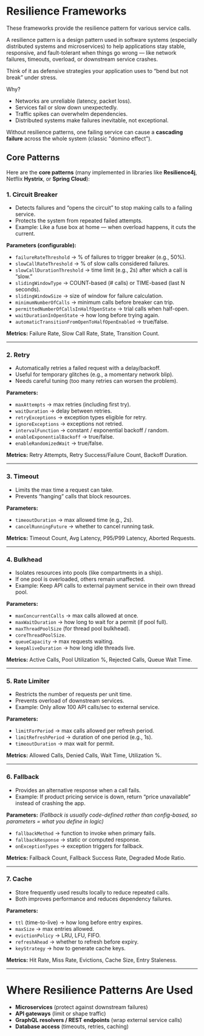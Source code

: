 # Resilience Frameworks

These frameworks provide the resilience pattern for various service calls.

A resilience pattern is a design pattern used in software systems (especially distributed systems and microservices) to help applications stay stable, responsive, and fault-tolerant when things go wrong — like network failures, timeouts, overload, or downstream service crashes.

Think of it as defensive strategies your application uses to “bend but not break” under stress.

Why?

- Networks are unreliable (latency, packet loss).
- Services fail or slow down unexpectedly.
- Traffic spikes can overwhelm dependencies.
- Distributed systems make failures inevitable, not exceptional.

Without resilience patterns, one failing service can cause a **cascading failure** across the whole system (classic "domino effect").

## Core Patterns

Here are the **core patterns** (many implemented in libraries like **Resilience4j**, Netflix **Hystrix**, or **Spring Cloud**):

### 1. **Circuit Breaker**

* Detects failures and “opens the circuit” to stop making calls to a failing service.
* Protects the system from repeated failed attempts.
* Example: Like a fuse box at home — when overload happens, it cuts the current.

**Parameters (configurable):**

* `failureRateThreshold` → % of failures to trigger breaker (e.g., 50%).
* `slowCallRateThreshold` → % of slow calls considered failures.
* `slowCallDurationThreshold` → time limit (e.g., 2s) after which a call is “slow.”
* `slidingWindowType` → COUNT-based (# calls) or TIME-based (last N seconds).
* `slidingWindowSize` → size of window for failure calculation.
* `minimumNumberOfCalls` → minimum calls before breaker can trip.
* `permittedNumberOfCallsInHalfOpenState` → trial calls when half-open.
* `waitDurationInOpenState` → how long before trying again.
* `automaticTransitionFromOpenToHalfOpenEnabled` → true/false.

**Metrics:** Failure Rate, Slow Call Rate, State, Transition Count.

---

### 2. **Retry**

* Automatically retries a failed request with a delay/backoff.
* Useful for temporary glitches (e.g., a momentary network blip).
* Needs careful tuning (too many retries can worsen the problem).

**Parameters:**

* `maxAttempts` → max retries (including first try).
* `waitDuration` → delay between retries.
* `retryExceptions` → exception types eligible for retry.
* `ignoreExceptions` → exceptions not retried.
* `intervalFunction` → constant / exponential backoff / random.
* `enableExponentialBackoff` → true/false.
* `enableRandomizedWait` → true/false.

**Metrics:** Retry Attempts, Retry Success/Failure Count, Backoff Duration.

---

### 3. **Timeout**

* Limits the max time a request can take.
* Prevents “hanging” calls that block resources.

**Parameters:**

* `timeoutDuration` → max allowed time (e.g., 2s).
* `cancelRunningFuture` → whether to cancel running task.

**Metrics:** Timeout Count, Avg Latency, P95/P99 Latency, Aborted Requests.

---

### 4. **Bulkhead**

* Isolates resources into pools (like compartments in a ship).
* If one pool is overloaded, others remain unaffected.
* Example: Keep API calls to external payment service in their own thread pool.

**Parameters:**

* `maxConcurrentCalls` → max calls allowed at once.
* `maxWaitDuration` → how long to wait for a permit (if pool full).
* `maxThreadPoolSize` (for thread pool bulkhead).
* `coreThreadPoolSize`.
* `queueCapacity` → max requests waiting.
* `keepAliveDuration` → how long idle threads live.

**Metrics:** Active Calls, Pool Utilization %, Rejected Calls, Queue Wait Time.

---

### 5. **Rate Limiter**

* Restricts the number of requests per unit time.
* Prevents overload of downstream services.
* Example: Only allow 100 API calls/sec to external service.

**Parameters:**

* `limitForPeriod` → max calls allowed per refresh period.
* `limitRefreshPeriod` → duration of one period (e.g., 1s).
* `timeoutDuration` → max wait for permit.

**Metrics:** Allowed Calls, Denied Calls, Wait Time, Utilization %.

---

### 6. **Fallback**

* Provides an alternative response when a call fails.
* Example: If product pricing service is down, return “price unavailable” instead of crashing the app.

**Parameters:**
*(Fallback is usually code-defined rather than config-based, so parameters = what you define in logic)*

* `fallbackMethod` → function to invoke when primary fails.
* `fallbackResponse` → static or computed response.
* `onExceptionTypes` → exception triggers for fallback.

**Metrics:** Fallback Count, Fallback Success Rate, Degraded Mode Ratio.

---

### 7. **Cache**

* Store frequently used results locally to reduce repeated calls.
* Both improves performance and reduces dependency failures.

**Parameters:**

* `ttl` (time-to-live) → how long before entry expires.
* `maxSize` → max entries allowed.
* `evictionPolicy` → LRU, LFU, FIFO.
* `refreshAhead` → whether to refresh before expiry.
* `keyStrategy` → how to generate cache keys.

**Metrics:** Hit Rate, Miss Rate, Evictions, Cache Size, Entry Staleness.

---

# Where Resilience Patterns Are Used

* **Microservices** (protect against downstream failures)
* **API gateways** (limit or shape traffic)
* **GraphQL resolvers / REST endpoints** (wrap external service calls)
* **Database access** (timeouts, retries, caching)
